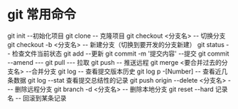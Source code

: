 # git 常用命令
git init   --初始化项目
git clone <url>  -- 克隆项目
git checkout <分支名> -- 切换分支
git checkout -b <分支名> -- 新建分支（切换到要开发的分支新建）
git status  -- 检查文件当前状态
git add <filename>  --更新
git commit  -m  '提交内容'  --提交
git commit  --amend  ---
git pull  --- 拉取
git push -- 推送远程
git merge <要合并过去的分支名>   --合并分支
git log -- 查看提交版本历史
git log p  -[Number] -- 查看近几条数据
git log --stat  查看提交总结性的记录
git push origin --delete <分支名>  --- 删除远程分支
git branch -d  <分支名> -- 删除本地分支
git reset --hard 记录名  -- 回滚到某条记录





